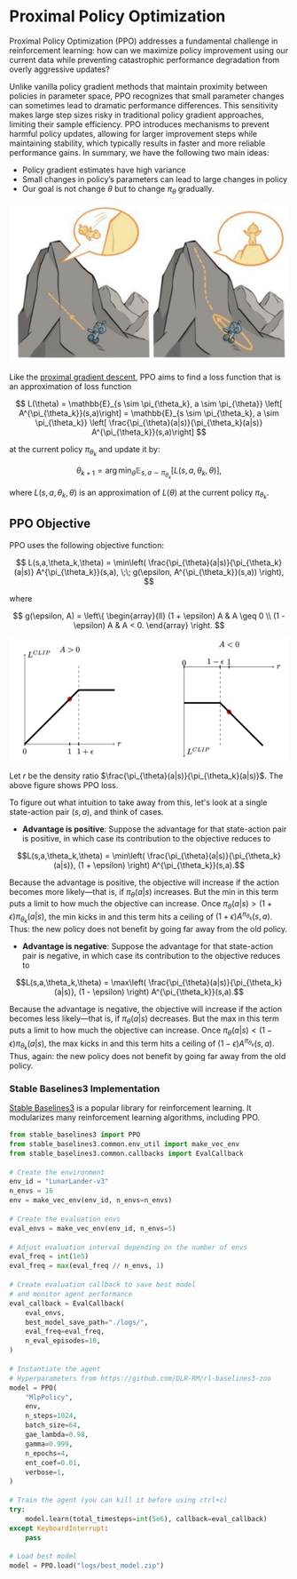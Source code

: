 # Proximal Policy Optimization

Proximal Policy Optimization (PPO) addresses a fundamental challenge in reinforcement learning: how can we maximize policy improvement using our current data while preventing catastrophic performance degradation from overly aggressive updates?

Unlike vanilla policy gradient methods that maintain proximity between policies in parameter space, PPO recognizes that small parameter changes can sometimes lead to dramatic performance differences. This sensitivity makes large step sizes risky in traditional policy gradient approaches, limiting their sample efficiency. PPO introduces mechanisms to prevent harmful policy updates, allowing for larger improvement steps while maintaining stability, which typically results in faster and more reliable performance gains. In summary, we have the following two main ideas:

- Policy gradient estimates have high variance
- Small changes in policy’s parameters can lead to large changes in policy
- Our goal is not change $\theta$ but to change $\pi_{\theta}$ gradually.

![proximal policy optimization](./rl.assets/proximal.png)

Like the [proximal gradient descent](../chapter_optimization/proximal_gradient_descent.md), PPO aims to find a loss function that is an approximation of loss function

$$
L(\theta) = \mathbb{E}_{s \sim \pi_{\theta_k}, a \sim \pi_{\theta}} \left[  A^{\pi_{\theta_k}}(s,a)\right] = \mathbb{E}_{s \sim \pi_{\theta_k}, a \sim \pi_{\theta_k}} \left[  \frac{\pi_{\theta}(a|s)}{\pi_{\theta_k}(a|s)} A^{\pi_{\theta_k}}(s,a)\right] 
$$



 at the current policy $\pi_{\theta_k}$ and update it by: 

$$
\theta_{k+1} =  \arg \min_{\theta} \mathbb{E}_{s, a \sim \pi_{\theta_k}} \left[ L(s,a,\theta_k,\theta) \right],
$$

where $L(s,a,\theta_k,\theta)$ is an approximation of $L(\theta)$ at the current policy $\pi_{\theta_k}$.



## PPO Objective


PPO uses the following objective function:

$$
L(s,a,\theta_k,\theta) = \min\left(
\frac{\pi_{\theta}(a|s)}{\pi_{\theta_k}(a|s)}  A^{\pi_{\theta_k}}(s,a), \;\;
g(\epsilon, A^{\pi_{\theta_k}}(s,a))
\right),
$$

where

$$
g(\epsilon, A) = \left\{
    \begin{array}{ll}
    (1 + \epsilon) A & A \geq 0 \\
    (1 - \epsilon) A & A < 0.
    \end{array}
    \right.
$$

![PPO Objective](./rl.assets/clip.png)

Let $r$ be the density ratio $\frac{\pi_{\theta}(a|s)}{\pi_{\theta_k}(a|s)}$. The above figure shows PPO loss.

To figure out what intuition to take away from this, let's look at a single state-action pair $(s,a)$, and think of cases.

- **Advantage is positive**: Suppose the advantage for that state-action pair is positive, in which case its contribution to the objective reduces to

$$L(s,a,\theta_k,\theta) = \min\left(
\frac{\pi_{\theta}(a|s)}{\pi_{\theta_k}(a|s)}, (1 + \epsilon)
\right)  A^{\pi_{\theta_k}}(s,a).$$

Because the advantage is positive, the objective will increase if the action becomes more likely—that is, if $\pi_{\theta}(a|s)$ increases. But the min in this term puts a limit to how much the objective can increase. Once $\pi_{\theta}(a|s) > (1+\epsilon) \pi_{\theta_k}(a|s)$, the min kicks in and this term hits a ceiling of $(1+\epsilon) A^{\pi_{\theta_k}}(s,a)$. Thus: the new policy does not benefit by going far away from the old policy.

- **Advantage is negative**: Suppose the advantage for that state-action pair is negative, in which case its contribution to the objective reduces to

$$L(s,a,\theta_k,\theta) = \max\left(
\frac{\pi_{\theta}(a|s)}{\pi_{\theta_k}(a|s)}, (1 - \epsilon)
\right)  A^{\pi_{\theta_k}}(s,a).$$

Because the advantage is negative, the objective will increase if the action becomes less likely—that is, if $\pi_{\theta}(a|s)$ decreases. But the max in this term puts a limit to how much the objective can increase. Once $\pi_{\theta}(a|s) < (1-\epsilon) \pi_{\theta_k}(a|s)$, the max kicks in and this term hits a ceiling of $(1-\epsilon) A^{\pi_{\theta_k}}(s,a)$. Thus, again: the new policy does not benefit by going far away from the old policy.

### Stable Baselines3 Implementation

[Stable Baselines3](https://github.com/DLR-RM/stable-baselines3) is a popular library for reinforcement learning. It modularizes many reinforcement learning algorithms, including PPO.

```python
from stable_baselines3 import PPO
from stable_baselines3.common.env_util import make_vec_env
from stable_baselines3.common.callbacks import EvalCallback

# Create the environment
env_id = "LunarLander-v3"
n_envs = 16
env = make_vec_env(env_id, n_envs=n_envs)

# Create the evaluation envs
eval_envs = make_vec_env(env_id, n_envs=5)

# Adjust evaluation interval depending on the number of envs
eval_freq = int(1e5)
eval_freq = max(eval_freq // n_envs, 1)

# Create evaluation callback to save best model
# and monitor agent performance
eval_callback = EvalCallback(
    eval_envs,
    best_model_save_path="./logs/",
    eval_freq=eval_freq,
    n_eval_episodes=10,
)

# Instantiate the agent
# Hyperparameters from https://github.com/DLR-RM/rl-baselines3-zoo
model = PPO(
    "MlpPolicy",
    env,
    n_steps=1024,
    batch_size=64,
    gae_lambda=0.98,
    gamma=0.999,
    n_epochs=4,
    ent_coef=0.01,
    verbose=1,
)

# Train the agent (you can kill it before using ctrl+c)
try:
    model.learn(total_timesteps=int(5e6), callback=eval_callback)
except KeyboardInterrupt:
    pass

# Load best model
model = PPO.load("logs/best_model.zip")
```

